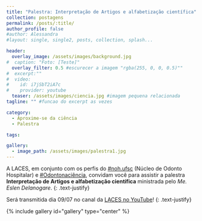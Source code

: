 ```yaml
---
title: "Palestra: Interpretação de Artigos e alfabetização científica"
collection: postagens
permalink: /posts/:title/
author_profile: false
#author: Alessandra
#layout: single, single2, posts, collection, splash...

header:
  overlay_image: /assets/images/background.jpg
#  caption: "Foto: [Teste]"
  overlay_filter: 0.5 #escurecer a imagem "rgba(255, 0, 0, 0.5)""
#  excerpt:""
#  video:
#    id: i7jSbT2iA7c
#    provider: youtube
  teaser: /assets/images/ciencia.jpg #imagem pequena relacionada
tagline: "" #funcao do excerpt as vezes

category:
  - Aproxime-se da ciência
  - Palestra

tags:

gallery:
  - image_path: /assets/images/palestra1.jpg
---
```

A LACES, em conjunto com os perfis do <a href="https://www.instagram.com/noh.ufsc/">#noh.ufsc</a> (Núcleo de Odonto Hospitalar) e <a href="https://www.instagram.com/odontonaciencia/">#Odontonaciência</a>, convidam você para assistir a palestra **Interpretação de Artigos e alfabetização científica** ministrada pelo *Me. Eslen Delanogare*.
{: .text-justify}

Será transmitida dia 09/07 no canal da <a href="https://www.youtube.com/channel/UCJl1FHhw-QTHndzG9dchMjA" >LACES no YouTube</a>!
{: .text-justify}

{% include gallery id="gallery" type="center" %}
